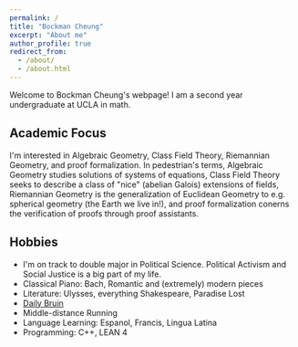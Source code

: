 ```yaml
---
permalink: /
title: "Bockman Cheung"
excerpt: "About me"
author_profile: true
redirect_from: 
  - /about/
  - /about.html
---
```



Welcome to Bockman Cheung's webpage! I am a second year undergraduate at UCLA in math. 

Academic Focus
------
I'm interested in Algebraic Geometry, Class Field Theory, Riemannian Geometry, and proof formalization. In pedestrian's terms, Algebraic Geometry studies solutions of systems of equations, Class Field Theory seeks to describe a class of "nice" (abelian Galois) extensions of fields, Riemannian Geometry is the generalization of Euclidean Geometry to e.g. spherical geometry (the Earth we live in!), and proof formalization conerns the verification of proofs through proof assistants.

Hobbies
------
* I'm on track to double major in Political Science. Political Activism and Social Justice is a big part of my life.
* Classical Piano: Bach, Romantic and (extremely) modern pieces
* Literature: Ulysses, everything Shakespeare, Paradise Lost
* <a href="https://dailybruin.com/author/bockman-cheung"> Daily Bruin </a> 
* Middle-distance Running 
* Language Learning: Espanol, Francis, Lingua Latina
* Programming: C++, LEAN 4
